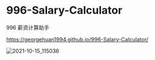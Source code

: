 # 996-Salary-Calculator

996 薪资计算助手

https://georgehuan1994.github.io/996-Salary-Calculator/

![2021-10-15_115036](https://user-images.githubusercontent.com/49583943/137430292-c785dbb0-ea57-4989-862f-46cd2e860500.png)
